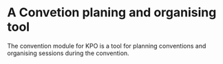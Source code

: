 A Convetion planing and organising tool
===

The convention module for KPO is a tool for planning conventions and organising
sessions during the convention.

